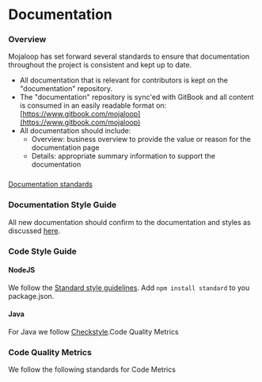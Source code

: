 # Documentation

### Overview

Mojaloop has set forward several standards to ensure that documentation throughout the project is  consistent and kept up to date.  

* All documentation that is relevant for contributors is kept on the "documentation" repository.
* The "documentation" repository is sync'ed with GitBook and all content is consumed in an easily readable format on: [https://www.gitbook.com/mojaloop](https://www.gitbook.com/mojaloop)
* All documentation should include:
  * Overview: business overview to provide the value or reason for the documentation page
  * Details: appropriate summary information to support the documentation

### 

[Documentation standards](https://github.com/mojaloop/mojaloop/blob/master/contribute/Documentation-and-Template-Standards.md)

### Documentation Style Guide

All new documentation should confirm to the documentation and styles as discussed [here](documentation-style-guide.md).

### Code Style Guide

#### NodeJS

We follow the [Standard style guidelines](https://github.com/feross/standard). Add `npm install standard` to you package.json.

#### Java

For Java we follow [Checkstyle](http://checkstyle.sourceforge.net/).Code Quality Metrics

### Code Quality Metrics

We follow the following standards for Code Metrics

### 


